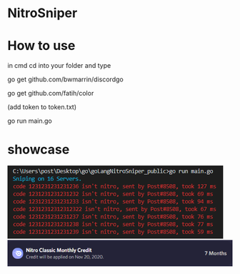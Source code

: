 # NitroSniper

# How to use

in cmd cd into your folder and type 

go get github.com/bwmarrin/discordgo

go get github.com/fatih/color

(add token to token.txt)

go run main.go

# showcase
![](/unknown.png)
![](/lmao.png)

